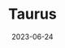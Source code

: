 ---
title: "Taurus"
type: constellation
borders:
  - Aries
  - Auriga
  - Cetus
  - Eridanus
  - Gemini
  - Perseus
  - Orion
date: 2023-06-24
hashtag: taurus
stars:
  - Aldebaran
subdivision-of:
  - northern celestial hemisphere
  - southern celestial hemisphere
tags:
  - Zodiac
  - Bull
  - Constellation
---